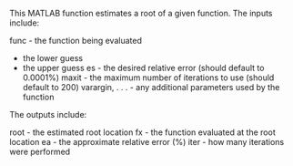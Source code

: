 This MATLAB function estimates a root of a given function. 
The inputs include:

func - the function being evaluated
 - the lower guess
 - the upper guess
es - the desired relative error (should default to 0.0001%)
maxit - the maximum number of iterations to use (should default to 200)
varargin, . . . - any additional parameters used by the function

The outputs include:

root - the estimated root location
fx - the function evaluated at the root location
ea - the approximate relative error (%)
iter - how many iterations were performed
